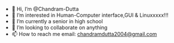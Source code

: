 - 👋 Hi, I’m @Chandram-Dutta
- 👀 I’m interested in Human-Computer interface,GUI & Linuxxxxx!!!
- 🌱 I’m currently a senior in high school
- 💞️ I’m looking to collaborate on anything
- 📫 How to reach me
   email: chandramdutta2004@gmail.com

<!---
Chandram-Dutta/Chandram-Dutta is a ✨ special ✨ repository because its `README.md` (this file) appears on your GitHub profile.
You can click the Preview link to take a look at your changes.
--->
